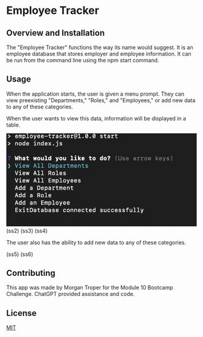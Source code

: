 # Employee Tracker

## Overview and Installation

The "Employee Tracker" functions the way its name would suggest. It is an employee database that stores employer and employee information. It can be run from the command line using the npm start command.

## Usage

When the application starts, the user is given a menu prompt. They can view preexisting "Departments," "Roles," and "Employees," or add new data to any of these categories.

When the user wants to view this data, information will be displayed in a table.

![Screenshot 1](dbss1.png)
(ss2)
(ss3)
(ss4)

The user also has the ability to add new data to any of these categories.

(ss5)
(ss6)

## Contributing

This app was made by Morgan Troper for the Module 10 Bootcamp Challenge. ChatGPT provided assistance and code.

## License
[MIT](https://choosealicense.com/licenses/mit/)
